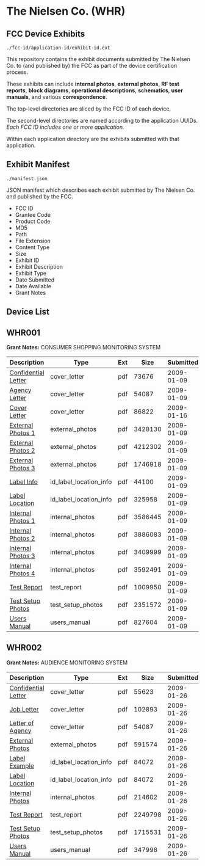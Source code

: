 # The Nielsen Co. (WHR)
## FCC Device Exhibits

```
./fcc-id/application-id/exhibit-id.ext
```

This repository contains the exhibit documents submitted by The Nielsen Co. to (and published by) the FCC as part of the device certification process.

These exhibits can include **internal photos**, **external photos**, **RF test reports**, **block diagrams**, **operational descriptions**, **schematics**, **user manuals**, and various **correspondence**.

The top-level directories are sliced by the FCC ID of each device.

The second-level directories are named according to the application UUIDs. *Each FCC ID includes one or more application.*

Within each application directory are the exhibits submitted with that application. 

## Exhibit Manifest

```
./manifest.json
```

JSON manifest which describes each exhibit submitted by The Nielsen Co. and published by the FCC.

- FCC ID
- Grantee Code
- Product Code
- MD5
- Path
- File Extension
- Content Type
- Size
- Exhibit ID
- Exhibit Description
- Exhibit Type
- Date Submitted
- Date Available
- Grant Notes

## Device List
## WHR001
**Grant Notes:** CONSUMER SHOPPING MONITORING SYSTEM

| Description | Type | Ext | Size | Submitted | Available |
| ----------- | ---- | --- | ---- | --------- | --------- |
| [Confidential Letter](WHR001/3c7522a77bb757a47c6dc8224058c75f/1054300.pdf) | cover_letter | pdf | 73676 | 2009-01-09 | 2009-01-09 |
| [Agency Letter](WHR001/3c7522a77bb757a47c6dc8224058c75f/1054306.pdf) | cover_letter | pdf | 54087 | 2009-01-09 | 2009-01-09 |
| [Cover Letter](WHR001/3c7522a77bb757a47c6dc8224058c75f/1057686.pdf) | cover_letter | pdf | 86822 | 2009-01-16 | 2009-01-09 |
| [External Photos 1](WHR001/3c7522a77bb757a47c6dc8224058c75f/1054301.pdf) | external_photos | pdf | 3428130 | 2009-01-09 | 2009-01-09 |
| [External Photos 2](WHR001/3c7522a77bb757a47c6dc8224058c75f/1054302.pdf) | external_photos | pdf | 4212302 | 2009-01-09 | 2009-01-09 |
| [External Photos 3](WHR001/3c7522a77bb757a47c6dc8224058c75f/1054303.pdf) | external_photos | pdf | 1746918 | 2009-01-09 | 2009-01-09 |
| [Label Info](WHR001/3c7522a77bb757a47c6dc8224058c75f/1054304.pdf) | id_label_location_info | pdf | 44100 | 2009-01-09 | 2009-01-09 |
| [Label Location](WHR001/3c7522a77bb757a47c6dc8224058c75f/1054305.pdf) | id_label_location_info | pdf | 325958 | 2009-01-09 | 2009-01-09 |
| [Internal Photos 1](WHR001/3c7522a77bb757a47c6dc8224058c75f/1054295.pdf) | internal_photos | pdf | 3586445 | 2009-01-09 | 2009-02-23 |
| [Internal Photos 2](WHR001/3c7522a77bb757a47c6dc8224058c75f/1054296.pdf) | internal_photos | pdf | 3886083 | 2009-01-09 | 2009-02-23 |
| [Internal Photos 3](WHR001/3c7522a77bb757a47c6dc8224058c75f/1054297.pdf) | internal_photos | pdf | 3409999 | 2009-01-09 | 2009-02-23 |
| [Internal Photos 4](WHR001/3c7522a77bb757a47c6dc8224058c75f/1054299.pdf) | internal_photos | pdf | 3592491 | 2009-01-09 | 2009-02-23 |
| [Test Report](WHR001/3c7522a77bb757a47c6dc8224058c75f/1054308.pdf) | test_report | pdf | 1009950 | 2009-01-09 | 2009-01-09 |
| [Test Setup Photos](WHR001/3c7522a77bb757a47c6dc8224058c75f/1054307.pdf) | test_setup_photos | pdf | 2351572 | 2009-01-09 | 2009-01-09 |
| [Users Manual](WHR001/3c7522a77bb757a47c6dc8224058c75f/1054298.pdf) | users_manual | pdf | 827604 | 2009-01-09 | 2009-02-23 |
## WHR002
**Grant Notes:** AUDIENCE MONITORING SYSTEM

| Description | Type | Ext | Size | Submitted | Available |
| ----------- | ---- | --- | ---- | --------- | --------- |
| [Confidential Letter](WHR002/99d7c3642f28cae18993a64d8ba05ada/1061619.pdf) | cover_letter | pdf | 55623 | 2009-01-26 | 2009-01-26 |
| [Job Letter](WHR002/99d7c3642f28cae18993a64d8ba05ada/1061621.pdf) | cover_letter | pdf | 102893 | 2009-01-26 | 2009-01-26 |
| [Letter of Agency](WHR002/99d7c3642f28cae18993a64d8ba05ada/1054306.pdf) | cover_letter | pdf | 54087 | 2009-01-26 | 2009-01-26 |
| [External Photos](WHR002/99d7c3642f28cae18993a64d8ba05ada/1061620.pdf) | external_photos | pdf | 591574 | 2009-01-26 | 2009-01-26 |
| [Label Example](WHR002/99d7c3642f28cae18993a64d8ba05ada/1061622.pdf) | id_label_location_info | pdf | 84072 | 2009-01-26 | 2009-01-26 |
| [Label Location](WHR002/99d7c3642f28cae18993a64d8ba05ada/1061622.pdf) | id_label_location_info | pdf | 84072 | 2009-01-26 | 2009-01-26 |
| [Internal Photos](WHR002/99d7c3642f28cae18993a64d8ba05ada/1061617.pdf) | internal_photos | pdf | 214602 | 2009-01-26 | 2009-03-12 |
| [Test Report](WHR002/99d7c3642f28cae18993a64d8ba05ada/1061625.pdf) | test_report | pdf | 2249798 | 2009-01-26 | 2009-01-26 |
| [Test Setup Photos](WHR002/99d7c3642f28cae18993a64d8ba05ada/1061626.pdf) | test_setup_photos | pdf | 1715531 | 2009-01-26 | 2009-01-26 |
| [Users Manual](WHR002/99d7c3642f28cae18993a64d8ba05ada/1061618.pdf) | users_manual | pdf | 347998 | 2009-01-26 | 2009-03-12 |
